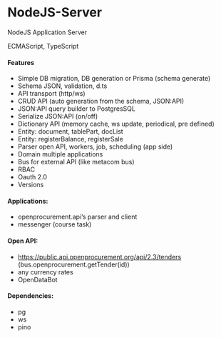 # NodeJS-Server
NodeJS Application Server

ECMAScript, TypeScript

#### Features

- Simple DB migration, DB generation or Prisma (schema generate)
- Schema JSON, validation, d.ts
- API transport (http/ws)
- CRUD API (auto generation from the schema, JSON:API)
- JSON:API query builder to PostgresSQL
- Serialize JSON:API (on/off)
- Dictionary API (memory cache, ws update, periodical, pre defined)
- Entity: document, tablePart, docList
- Entity: registerBalance, registerSale
- Parser open API, workers, job, scheduling (app side)
- Domain multiple applications
- Bus for external API (like metacom bus)
- RBAC
- Oauth 2.0
- Versions 

#### Applications:
- openprocurement.api’s parser and client
- messenger (course task)
  
#### Open API:
- https://public.api.openprocurement.org/api/2.3/tenders (bus.openprocurement.getTender(id))
- any currency rates
- OpenDataBot

#### Dependencies:
- pg
- ws
- pino
